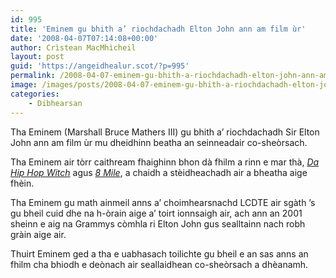```yaml
---
id: 995
title: 'Eminem gu bhith a’ riochdachadh Elton John ann am film ùr'
date: '2008-04-07T07:14:08+00:00'
author: Crìstean MacMhìcheil
layout: post
guid: 'https://angeidhealur.scot/?p=995'
permalink: /2008-04-07-eminem-gu-bhith-a-riochdachadh-elton-john-ann-am-film-ur/
image: /images/posts/2008-04-07-eminem-gu-bhith-a-riochdachadh-elton-john-ann-am-film-ur.webp
categories:
    - Dibhearsan
---
```


Tha Eminem (Marshall Bruce Mathers III) gu bhith a’ riochdachadh Sir Elton John ann am film ùr mu dheidhinn beatha an seinneadair co-sheòrsach.

Tha Eminem air tòrr caithream fhaighinn bhon dà fhilm a rinn e mar thà, [*Da Hip Hop Witch*](http://www.imdb.com/title/tt0245943/ "Da Hip Hop Witch air IMDB") agus [*8 Mile*](http://www.imdb.com/title/tt0298203/ "8 Mile air IMDB"), a chaidh a stèidheachadh air a bheatha aige fhèin.

Tha Eminem gu math ainmeil anns a’ choimhearsnachd LCDTE air sgàth ’s gu bheil cuid dhe na h-òrain aige a’ toirt ionnsaigh air, ach ann an 2001 sheinn e aig na Grammys còmhla ri Elton John gus sealltainn nach robh gràin aige air.

Thuirt Eminem ged a tha e uabhasach toilichte gu bheil e an sas anns an fhilm cha bhiodh e deònach air seallaidhean co-sheòrsach a dhèanamh.
